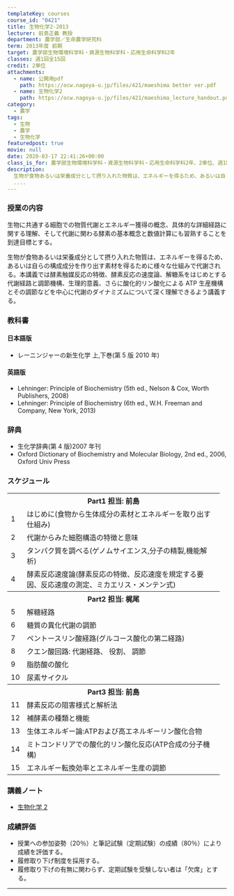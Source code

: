 ```yaml
---
templateKey: courses
course_id: "0421"
title: 生物化学2-2013
lecturer: 前島正義 教授
department: 農学部／生命農学研究科
term: 2013年度 前期
target: 農学部生物環境科学科・資源生物科学科・応用生命科学科2年
classes: 週1回全15回
credit: 2単位
attachments:
  - name: 公開用pdf
    path: https://ocw.nagoya-u.jp/files/421/maeshima better ver.pdf
  - name: 生物化学2
    path: https://ocw.nagoya-u.jp/files/421/maeshima_lecture_handout.pdf
category:
  - 農学
tags:
  - 生物
  - 農学
  - 生物化学
featuredpost: true
movie: null
date: 2020-03-17 22:41:26+00:00
class_is_for: 農学部生物環境科学科・資源生物科学科・応用生命科学科2年、2単位、週1回全15回
description:
  生物が食物あるいは栄養成分として摂り入れた物質は、エネルギーを得るため、あるいは自らの構成成分を作り出す素材を得るために様々な仕組みで代謝される。本講義では酵素触媒反応の特徴、酵素反応の速度論、解糖系をはじめとする代謝経路と調節機構、生理的意義、さらに酸化的リン酸化によるATP生産機構とその調節などを中心に代謝のダイナミズムについて深く理解できるよう講義する。
  ....
---
```


### 授業の内容

生物に共通する細胞での物質代謝とエネルギー獲得の概念、具体的な詳細経路に関する理解、そして代謝に関わる酵素の基本概念と数値計算にも習熟することを到達目標とする。

生物が食物あるいは栄養成分として摂り入れた物質は、エネルギーを得るため、あるいは自らの構成成分を作り出す素材を得るために様々な仕組みで代謝される。本講義では酵素触媒反応の特徴、酵素反応の速度論、解糖系をはじめとする代謝経路と調節機構、生理的意義、さらに酸化的リン酸化による ATP 生産機構とその調節などを中心に代謝のダイナミズムについて深く理解できるよう講義する。

### 教科書

#### 日本語版

- レーニンジャーの新生化学 上,下巻(第 5 版 2010 年)

#### 英語版

- Lehninger: Principle of Biochemistry (5th ed., Nelson & Cox, Worth Publishers, 2008)
- Lehninger: Principle of Biochemistry (6th ed., W.H. Freeman and Company, New York, 2013)

### 辞典

- 生化学辞典(第 4 版)2007 年刊
- Oxford Dictionary of Biochemistry and Molecular Biology, 2nd ed., 2006, Oxford Univ Press

<h3>スケジュール</h3>
<table class="basic" width="455">
<tr>
<th width="455" class="center" colspan="2">Part1    担当: 前島</th>
</tr>
<tr>
<td width="20" class="center">1</td>
<td width="435" class="center">はじめに(食物から生体成分の素材とエネルギーを取り出す仕組み)</td>
</tr>
<tr>
<td width="20" class="center">2</td>
<td width="435" class="center">代謝からみた細胞構造の特徴と意味</td>
</tr>
<tr>
<td width="20" class="center">3</td>
<td width="435" class="center">タンパク質を調べる(ゲノムサイエンス,分子の精製,機能解析)</td>
</tr>
<tr>
<td width="20" class="center">4</td>
<td width="435" class="center">酵素反応速度論(酵素反応の特徴、反応速度を規定する要因、反応速度の測定、ミカエリス・メンテン式)</td>
</tr>
<tr>
<th width="455" class="center" colspan="2">Part2    担当: 梶尾</th>
</tr>
<tr>
<td width="20" class="center">5</td>
<td width="435" class="center">解糖経路</td>
</tr>
<tr>
<td width="20" class="center">6</td>
<td width="435" class="center">糖質の異化代謝の調節</td>
</tr>
<tr>
<td width="20" class="center">7</td>
<td width="435" class="center">ペントースリン酸経路(グルコース酸化の第二経路)</td>
</tr>
<tr>
<td width="20" class="center">8</td>
<td width="435" class="center">クエン酸回路: 代謝経路、 役割、 調節</td>
</tr>
<tr>
<td width="20" class="center">9</td>
<td width="435" class="center">脂肪酸の酸化</td>
</tr>
<tr>
<td width="20" class="center">10</td>
<td width="435" class="center">尿素サイクル</td>
</tr>
<tr>
<th width="455" class="center" colspan="2">Part3    担当: 前島</th>
</tr>
<tr>
<td width="20" class="center">11</td>
<td width="435" class="center">酵素反応の阻害様式と解析法</td>
</tr>
<tr>
<td width="20" class="center">12</td>
<td width="435" class="center">補酵素の種類と機能</td>
</tr>
<tr>
<td width="20" class="center">13</td>
<td width="435" class="center">生体エネルギー論:ATPおよび高エネルギーリン酸化合物</td>
</tr>
<tr>
<td width="20" class="center">14</td>
<td width="435" class="center">ミトコンドリアでの酸化的リン酸化反応(ATP合成の分子機構)</td>
</tr>
<tr>
<td width="20" class="center">15</td>
<td width="435" class="center">エネルギー転換効率とエネルギー生産の調節</td>
</tr>
</table>

### 講義ノート

- [生物化学 2](https://ocw.nagoya-u.jp/files/421/maeshima_lecture_handout.pdf)

### 成績評価

- 授業への参加姿勢（20％）と筆記試験（定期試験）の成績（80％）により成績を評価する。
- 履修取り下げ制度を採用する。
- 履修取り下げの有無に関わらず、定期試験を受験しない者は「欠席」とする。

---
